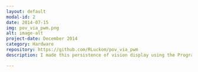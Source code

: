 ```yaml
---
layout: default
modal-id: 2
date: 2014-07-15
img: pov_via_pwm.png
alt: image-alt
project-date: December 2014
category: Hardware
repository: https://github.com/RLuckom/pov_via_pwm
description: I made this persistence of vision display using the Programmable Realtime Units in a BeagleBone Black embedded Linux computer. I finished it just in time for a New Years' Eve party, and the experience taught me a lot about designing electronics and programming in assembly. There are definitely more hardware projects in my future. <div class="videoWrapper"><iframe width="420" height="315" src="https://www.youtube.com/embed/lpmPm4T6jZI" frameborder="0" allowfullscreen></iframe></div>

---
```

